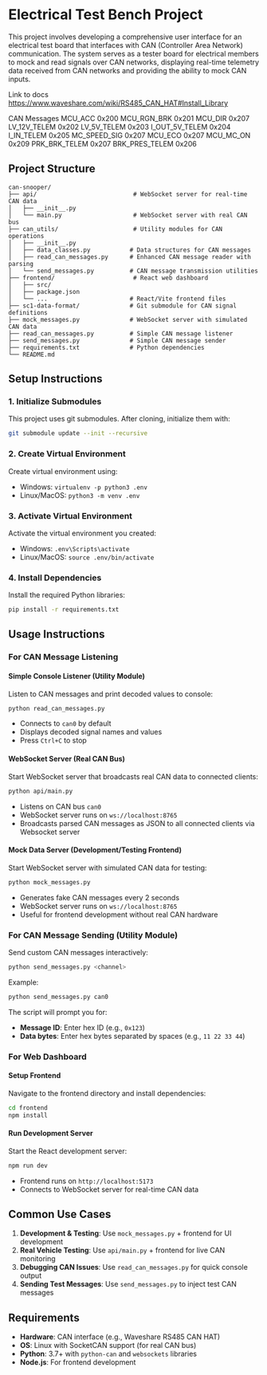 # Electrical Test Bench Project

This project involves developing a comprehensive user interface for an electrical test board that interfaces with CAN (Controller Area Network) communication. The system serves as a tester board for electrical members to mock and read signals over CAN networks, displaying real-time telemetry data received from CAN networks and providing the ability to mock CAN inputs.

Link to docs https://www.waveshare.com/wiki/RS485_CAN_HAT#Install_Library

CAN Messages
MCU_ACC 0x200
MCU_RGN_BRK 0x201
MCU_DIR 0x207
LV_12V_TELEM 0x202
LV_5V_TELEM 0x203
I_OUT_5V_TELEM 0x204
I_IN_TELEM 0x205
MC_SPEED_SIG 0x207
MCU_ECO 0x207
MCU_MC_ON 0x209
PRK_BRK_TELEM 0x207
BRK_PRES_TELEM 0x206

## Project Structure

```
can-snooper/
├── api/                           # WebSocket server for real-time CAN data
│   ├── __init__.py
│   └── main.py                    # WebSocket server with real CAN bus
├── can_utils/                     # Utility modules for CAN operations
│   ├── __init__.py
│   ├── data_classes.py           # Data structures for CAN messages
│   ├── read_can_messages.py      # Enhanced CAN message reader with parsing
│   └── send_messages.py          # CAN message transmission utilities
├── frontend/                      # React web dashboard
│   ├── src/
│   ├── package.json
│   └── ...                       # React/Vite frontend files
├── sc1-data-format/              # Git submodule for CAN signal definitions
├── mock_messages.py              # WebSocket server with simulated CAN data
├── read_can_messages.py          # Simple CAN message listener
├── send_messages.py              # Simple CAN message sender
├── requirements.txt              # Python dependencies
└── README.md
```

## Setup Instructions

### 1. Initialize Submodules

This project uses git submodules. After cloning, initialize them with:

```bash
git submodule update --init --recursive
```

### 2. Create Virtual Environment

Create virtual environment using:

- Windows: `virtualenv -p python3 .env`
- Linux/MacOS: `python3 -m venv .env`

### 3. Activate Virtual Environment

Activate the virtual environment you created:

- Windows: `.env\Scripts\activate`
- Linux/MacOS: `source .env/bin/activate`

### 4. Install Dependencies

Install the required Python libraries:

```bash
pip install -r requirements.txt
```

## Usage Instructions

### For CAN Message Listening

#### Simple Console Listener (Utility Module)

Listen to CAN messages and print decoded values to console:

```bash
python read_can_messages.py
```

- Connects to `can0` by default
- Displays decoded signal names and values
- Press `Ctrl+C` to stop

#### WebSocket Server (Real CAN Bus)

Start WebSocket server that broadcasts real CAN data to connected clients:

```bash
python api/main.py
```

- Listens on CAN bus `can0`
- WebSocket server runs on `ws://localhost:8765`
- Broadcasts parsed CAN messages as JSON to all connected clients via Websocket server

#### Mock Data Server (Development/Testing Frontend)

Start WebSocket server with simulated CAN data for testing:

```bash
python mock_messages.py
```

- Generates fake CAN messages every 2 seconds
- WebSocket server runs on `ws://localhost:8765`
- Useful for frontend development without real CAN hardware

### For CAN Message Sending (Utility Module)

Send custom CAN messages interactively:

```bash
python send_messages.py <channel>
```

Example:

```bash
python send_messages.py can0
```

The script will prompt you for:

- **Message ID**: Enter hex ID (e.g., `0x123`)
- **Data bytes**: Enter hex bytes separated by spaces (e.g., `11 22 33 44`)

### For Web Dashboard

#### Setup Frontend

Navigate to the frontend directory and install dependencies:

```bash
cd frontend
npm install
```

#### Run Development Server

Start the React development server:

```bash
npm run dev
```

- Frontend runs on `http://localhost:5173`
- Connects to WebSocket server for real-time CAN data

## Common Use Cases

1. **Development & Testing**: Use `mock_messages.py` + frontend for UI development
2. **Real Vehicle Testing**: Use `api/main.py` + frontend for live CAN monitoring
3. **Debugging CAN Issues**: Use `read_can_messages.py` for quick console output
4. **Sending Test Messages**: Use `send_messages.py` to inject test CAN messages

## Requirements

- **Hardware**: CAN interface (e.g., Waveshare RS485 CAN HAT)
- **OS**: Linux with SocketCAN support (for real CAN bus)
- **Python**: 3.7+ with `python-can` and `websockets` libraries
- **Node.js**: For frontend development
